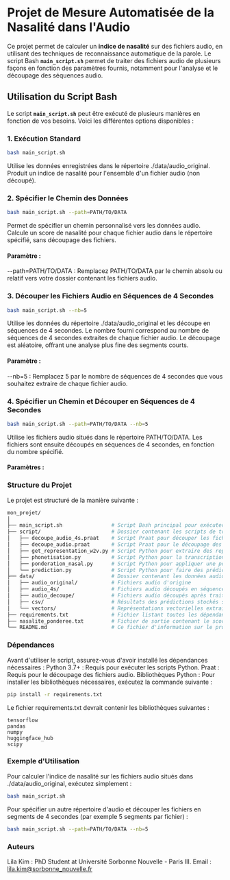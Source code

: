 # Projet de Mesure Automatisée de la Nasalité dans l'Audio

Ce projet permet de calculer un **indice de nasalité** sur des fichiers audio, en utilisant des techniques de reconnaissance automatique de la parole. Le script Bash **`main_script.sh`** permet de traiter des fichiers audio de plusieurs façons en fonction des paramètres fournis, notamment pour l'analyse et le découpage des séquences audio.

## Utilisation du Script Bash

Le script **`main_script.sh`** peut être exécuté de plusieurs manières en fonction de vos besoins. Voici les différentes options disponibles :

### 1. Exécution Standard

```bash
bash main_script.sh
```
Utilise les données enregistrées dans le répertoire ./data/audio_original.
Produit un indice de nasalité pour l'ensemble d'un fichier audio (non découpé).

### 2. Spécifier le Chemin des Données
```bash
bash main_script.sh --path=PATH/TO/DATA
```
Permet de spécifier un chemin personnalisé vers les données audio.
Calcule un score de nasalité pour chaque fichier audio dans le répertoire spécifié, sans découpage des fichiers.
#### Paramètre :
--path=PATH/TO/DATA : Remplacez PATH/TO/DATA par le chemin absolu ou relatif vers votre dossier contenant les fichiers audio.

### 3. Découper les Fichiers Audio en Séquences de 4 Secondes
```bash
bash main_script.sh --nb=5
```
Utilise les données du répertoire ./data/audio_original et les découpe en séquences de 4 secondes.
Le nombre fourni correspond au nombre de séquences de 4 secondes extraites de chaque fichier audio.
Le découpage est aléatoire, offrant une analyse plus fine des segments courts.
#### Paramètre :
--nb=5 : Remplacez 5 par le nombre de séquences de 4 secondes que vous souhaitez extraire de chaque fichier audio.

### 4. Spécifier un Chemin et Découper en Séquences de 4 Secondes
```bash
bash main_script.sh --path=PATH/TO/DATA --nb=5
```
Utilise les fichiers audio situés dans le répertoire PATH/TO/DATA.
Les fichiers sont ensuite découpés en séquences de 4 secondes, en fonction du nombre spécifié.
#### Paramètres :

### Structure du Projet
Le projet est structuré de la manière suivante :

```bash
mon_projet/
│
├── main_script.sh                # Script Bash principal pour exécuter le traitement
├── script/                       # Dossier contenant les scripts de traitement
│   ├── decoupe_audio_4s.praat    # Script Praat pour découper les fichiers audio en séquences de 4 secondes
│   ├── decoupe_audio.praat       # Script Praat pour le découpage des fichiers audio avec une fenêtre glissante de 50 ms
│   ├── get_representation_w2v.py # Script Python pour extraire des représentations vectorielles
│   ├── phonetisation.py          # Script Python pour la transcription phonétique
│   ├── ponderation_nasal.py      # Script Python pour appliquer une pondération sur les phonèmes nasaux
│   └── prediction.py             # Script Python pour faire des prédictions sur les données vectorielles
├── data/                         # Dossier contenant les données audio et les résultats
│   ├── audio_original/           # Fichiers audio d'origine
│   ├── audio_4s/                 # Fichiers audio découpés en séquences de 4 secondes
│   ├── audio_decoupe/            # Fichiers audio découpés après traitement
│   ├── csv/                      # Résultats des prédictions stockés sous forme de fichiers CSV
│   └── vectors/                  # Représentations vectorielles extraites
├── requirements.txt              # Fichier listant toutes les dépendances Python nécessaires au projet
├── nasalite_ponderee.txt         # Fichier de sortie contenant le score de nasalité pondéré des fichiers audio traités
└── README.md                     # Ce fichier d'information sur le projet
```

### Dépendances
Avant d'utiliser le script, assurez-vous d'avoir installé les dépendances nécessaires :
Python 3.7+ : Requis pour exécuter les scripts Python.
Praat : Requis pour le découpage des fichiers audio.
Bibliothèques Python : Pour installer les bibliothèques nécessaires, exécutez la commande suivante :

```bash
pip install -r requirements.txt
```
Le fichier requirements.txt devrait contenir les bibliothèques suivantes :

```
tensorflow
pandas
numpy
huggingface_hub
scipy
```

### Exemple d'Utilisation
Pour calculer l'indice de nasalité sur les fichiers audio situés dans ./data/audio_original, exécutez simplement :
```bash
bash main_script.sh
```

Pour spécifier un autre répertoire d'audio et découper les fichiers en segments de 4 secondes (par exemple 5 segments par fichier) :
```bash
bash main_script.sh --path=PATH/TO/DATA --nb=5
```

### Auteurs
Lila Kim : PhD Student at Université Sorbonne Nouvelle - Paris III.
Email : lila.kim@sorbonne_nouvelle.fr
